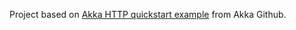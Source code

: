 Project based on [Akka HTTP quickstart example](https://github.com/akka/akka-http-quickstart-scala.g8) from Akka Github.


